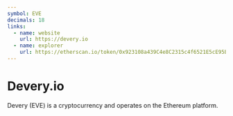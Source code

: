 ```yaml
---
symbol: EVE
decimals: 18
links:
  - name: website
    url: https://devery.io
  - name: explorer
    url: https://etherscan.io/token/0x923108a439C4e8C2315c4f6521E5cE95B44e9B4c
---
```


# Devery.io

Devery (EVE) is a cryptocurrency and operates on the Ethereum platform.

